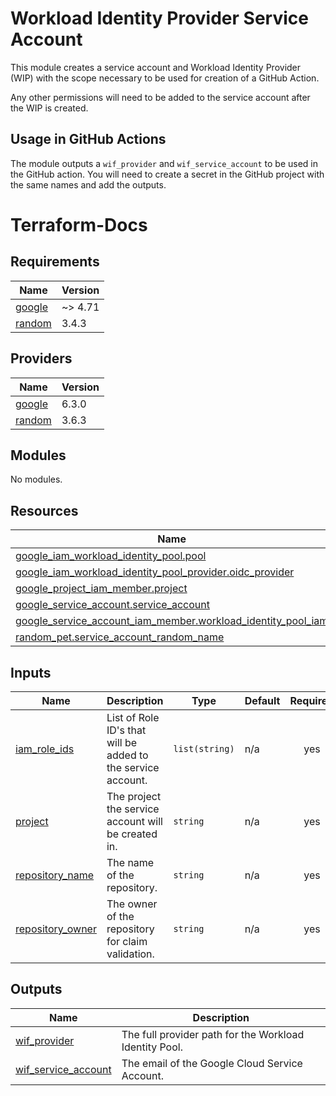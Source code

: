 # Workload Identity Provider Service Account

This module creates a service account and Workload Identity Provider (WIP) with the scope necessary to be used for creation of a GitHub Action. 

Any other permissions will need to be added to the service account after the WIP is created. 

## Usage in GitHub Actions

The module outputs a `wif_provider` and `wif_service_account` to be used in the GitHub action. You will need to create a secret in the GitHub project with the same names and add the outputs. 

# Terraform-Docs

## Requirements

| Name | Version |
|------|---------|
| <a name="requirement_google"></a> [google](#requirement\_google) | ~> 4.71 |
| <a name="requirement_random"></a> [random](#requirement\_random) | 3.4.3 |

## Providers

| Name | Version |
|------|---------|
| <a name="provider_google"></a> [google](#provider\_google) | 6.3.0 |
| <a name="provider_random"></a> [random](#provider\_random) | 3.6.3 |

## Modules

No modules.

## Resources

| Name | Type |
|------|------|
| [google_iam_workload_identity_pool.pool](https://registry.terraform.io/providers/hashicorp/google/latest/docs/resources/iam_workload_identity_pool) | resource |
| [google_iam_workload_identity_pool_provider.oidc_provider](https://registry.terraform.io/providers/hashicorp/google/latest/docs/resources/iam_workload_identity_pool_provider) | resource |
| [google_project_iam_member.project](https://registry.terraform.io/providers/hashicorp/google/latest/docs/resources/project_iam_member) | resource |
| [google_service_account.service_account](https://registry.terraform.io/providers/hashicorp/google/latest/docs/resources/service_account) | resource |
| [google_service_account_iam_member.workload_identity_pool_iam](https://registry.terraform.io/providers/hashicorp/google/latest/docs/resources/service_account_iam_member) | resource |
| [random_pet.service_account_random_name](https://registry.terraform.io/providers/hashicorp/random/3.4.3/docs/resources/pet) | resource |

## Inputs

| Name | Description | Type | Default | Required |
|------|-------------|------|---------|:--------:|
| <a name="input_iam_role_ids"></a> [iam\_role\_ids](#input\_iam\_role\_ids) | List of Role ID's that will be added to the service account. | `list(string)` | n/a | yes |
| <a name="input_project"></a> [project](#input\_project) | The project the service account will be created in. | `string` | n/a | yes |
| <a name="input_repository_name"></a> [repository\_name](#input\_repository\_name) | The name of the repository. | `string` | n/a | yes |
| <a name="input_repository_owner"></a> [repository\_owner](#input\_repository\_owner) | The owner of the repository for claim validation. | `string` | n/a | yes |

## Outputs

| Name | Description |
|------|-------------|
| <a name="output_wif_provider"></a> [wif\_provider](#output\_wif\_provider) | The full provider path for the Workload Identity Pool. |
| <a name="output_wif_service_account"></a> [wif\_service\_account](#output\_wif\_service\_account) | The email of the Google Cloud Service Account. |